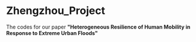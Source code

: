 # Zhengzhou_Project

The codes for our paper **"Heterogeneous Resilience of Human Mobility in Response to Extreme Urban Floods"**

